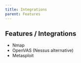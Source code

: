 ```yaml
---
title: Integrations
parent: Features
---
```


## Features / Integrations

- Nmap
- OpenVAS (Nessus alternative)
- Metasploit